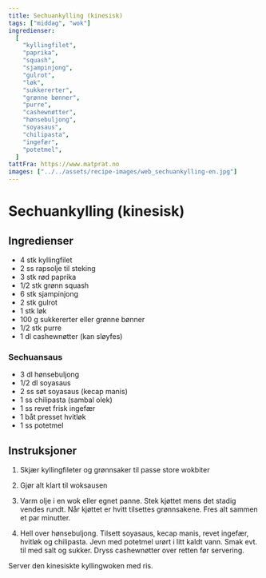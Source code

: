 ```yaml
---
title: Sechuankylling (kinesisk)
tags: ["middag", "wok"]
ingredienser:
  [
    "kyllingfilet",
    "paprika",
    "squash",
    "sjampinjong",
    "gulrot",
    "løk",
    "sukkererter",
    "grønne bønner",
    "purre",
    "cashewnøtter",
    "hønsebuljong",
    "soyasaus",
    "chilipasta",
    "ingefær",
    "potetmel",
  ]
tattFra: https://www.matprat.no
images: ["../../assets/recipe-images/web_sechuankylling-en.jpg"]
---
```


# Sechuankylling (kinesisk)

## Ingredienser

- 4 stk kyllingfilet
- 2 ss rapsolje til steking
- 3 stk rød paprika
- 1/2 stk grønn squash
- 6 stk sjampinjong
- 2 stk gulrot
- 1 stk løk
- 100 g sukkererter eller grønne bønner
- 1/2 stk purre
- 1 dl cashewnøtter (kan sløyfes)

### Sechuansaus

- 3 dl hønsebuljong
- 1/2 dl soyasaus
- 2 ss søt soyasaus (kecap manis)
- 1 ss chilipasta (sambal olek)
- 1 ss revet frisk ingefær
- 1 båt presset hvitløk
- 1 ss potetmel

## Instruksjoner

1. Skjær kyllingfileter og grønnsaker til passe store wokbiter

2. Gjør alt klart til woksausen

3. Varm olje i en wok eller egnet panne. Stek kjøttet mens det stadig vendes rundt. Når kjøttet er hvitt tilsettes grønnsakene. Fres alt sammen et par minutter.

4. Hell over hønsebuljong. Tilsett soyasaus, kecap manis, revet ingefær, hvitløk og chilipasta. Jevn med potetmel urørt i litt kaldt vann. Smak evt. til med salt og sukker. Dryss cashewnøtter over retten før servering.

Server den kinesiskte kyllingwoken med ris.
